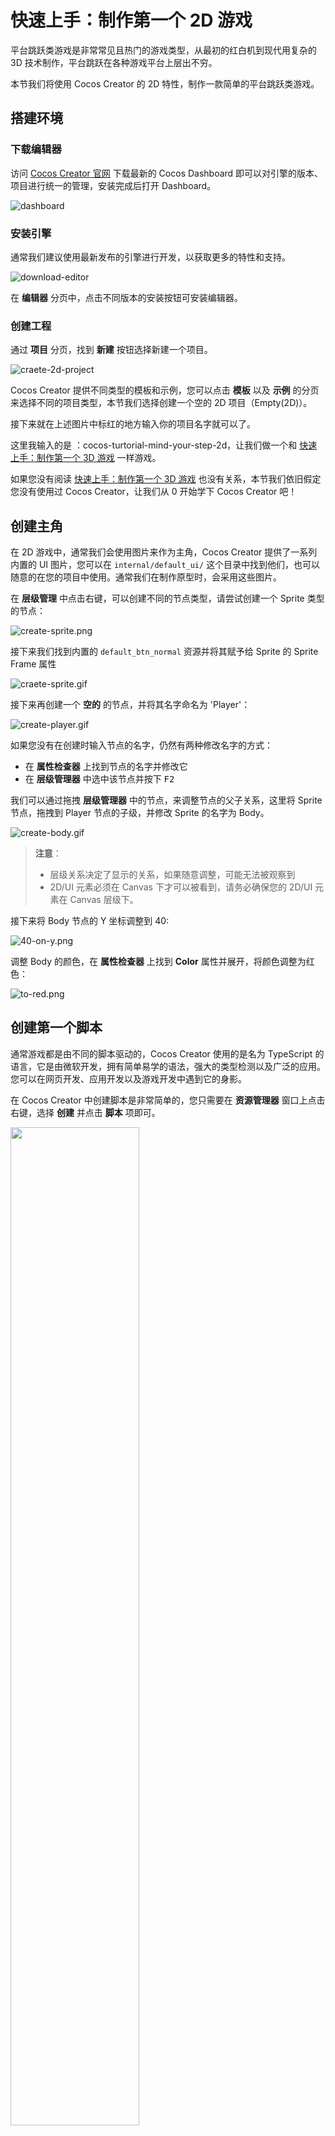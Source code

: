 # 快速上手：制作第一个 2D 游戏

平台跳跃类游戏是非常常见且热门的游戏类型，从最初的红白机到现代用复杂的 3D 技术制作，平台跳跃在各种游戏平台上层出不穷。

本节我们将使用 Cocos Creator 的 2D 特性，制作一款简单的平台跳跃类游戏。

## 搭建环境

### 下载编辑器

访问 [Cocos Creator 官网](https://www.cocos.com/creator-download) 下载最新的 Cocos Dashboard 即可以对引擎的版本、项目进行统一的管理，安装完成后打开 Dashboard。

![dashboard](images/projects.png)

### 安装引擎

通常我们建议使用最新发布的引擎进行开发，以获取更多的特性和支持。

![download-editor](images/download-editor.png)

在 **编辑器** 分页中，点击不同版本的安装按钮可安装编辑器。

### 创建工程

通过 **项目** 分页，找到 **新建** 按钮选择新建一个项目。

![craete-2d-project](images/create-2d-empty.png)

Cocos Creator 提供不同类型的模板和示例，您可以点击 **模板** 以及 **示例** 的分页来选择不同的项目类型，本节我们选择创建一个空的 2D 项目（Empty(2D)）。

接下来就在上述图片中标红的地方输入你的项目名字就可以了。

这里我输入的是 ：cocos-turtorial-mind-your-step-2d，让我们做一个和 [快速上手：制作第一个 3D 游戏](../first-game/index.md) 一样游戏。

如果您没有阅读 [快速上手：制作第一个 3D 游戏](../first-game-2d/index.md) 也没有关系，本节我们依旧假定您没有使用过 Cocos Creator，让我们从 0 开始学下 Cocos Creator 吧！

## 创建主角

在 2D 游戏中，通常我们会使用图片来作为主角，Cocos Creator 提供了一系列内置的 UI 图片，您可以在 `internal/default_ui/` 这个目录中找到他们，也可以随意的在您的项目中使用。通常我们在制作原型时，会采用这些图片。

在 **层级管理** 中点击右键，可以创建不同的节点类型，请尝试创建一个 Sprite 类型的节点：

![create-sprite.png](images/create-sprite.png)

接下来我们找到内置的 `default_btn_normal` 资源并将其赋予给 Sprite 的 Sprite Frame 属性

![craete-sprite.gif](images/create-sprite.gif)

接下来再创建一个 **空的** 的节点，并将其名字命名为 'Player'：

![create-player.gif](images/create-player.gif)

如果您没有在创建时输入节点的名字，仍然有两种修改名字的方式：

- 在 **属性检查器** 上找到节点的名字并修改它
- 在 **层级管理器**  中选中该节点并按下 <kbd>F2</kbd>

我们可以通过拖拽 **层级管理器** 中的节点，来调整节点的父子关系，这里将 Sprite 节点，拖拽到 Player 节点的子级，并修改 Sprite 的名字为 Body。

![create-body.gif](./images/create-body.gif)

> **注意**：
> - 层级关系决定了显示的关系，如果随意调整，可能无法被观察到
> - 2D/UI 元素必须在 Canvas 下才可以被看到，请务必确保您的 2D/UI 元素在 Canvas 层级下。

接下来将 Body 节点的 Y 坐标调整到 40:

![40-on-y.png](images/40-on-y.png)

调整 Body 的颜色，在 **属性检查器** 上找到 **Color** 属性并展开，将颜色调整为红色：

![to-red.png](images/to-red.png)

## 创建第一个脚本

通常游戏都是由不同的脚本驱动的，Cocos Creator 使用的是名为 TypeScript 的语言，它是由微软开发，拥有简单易学的语法，强大的类型检测以及广泛的应用。 您可以在网页开发、应用开发以及游戏开发中遇到它的身影。

在 Cocos Creator 中创建脚本是非常简单的，您只需要在 **资源管理器** 窗口上点击右键，选择 **创建** 并点击 **脚本** 项即可。

<img src='images/create-fist-script.png' width='64%' height='64%'></img>

通常我们会选择创建一个新的目录来存放这些脚本，接下来我们将创建一个名为 'Scripts' 的目录并新建一个名为 `PlayerController` 的脚本用于控制角色：

![create-scripts.gif](images/create-scripts.gif)

这样由引擎模板创建的脚本为组件，他的代码如下：

```ts
import { _decorator, Component, Node } from 'cc';
const { ccclass, property } = _decorator;

@ccclass('PlayerController')
export class PlayerController extends Component {
    start() {

    }

    update(deltaTime: number) {
        
    }
}
```

**组件** 必须要挂在在某个节点上才会生效，因此尝试将 PlayerController 脚本拖拽到 Player 节点的 **属性检查器上**：

![add-player-controller.gif](images/add-player-controller.gif)

> 您也可以点击 **Add Component** 按钮来添加不同的组件。
> 由于 `Node` 这个类名在 TypeScript 内置库内也有同名的类，因此需要注意在导入时需要确保导入的是 `cc` 命名空间下的 `Node`，代码示例如下：
> `import { _decorator, Component, Node } from 'cc'`

## 制作地图

在 2D 游戏里面，地图同样的也可以用图片来代替。实际上，在 2D 游戏里面绝大多数的可见物都可以用图像来描述。这也是 2D 游戏比 3D 游戏简单的地方，所以通常最开始学习时，我们可以考虑从 2D 部分开始。

我们根据上述创建角色 Body 的步骤创建一个地图块，并将其命名为 Box，并使其大小和角色一致。

- 在 **层级管理器** 里面点击右键创建一个新的精灵（Sprite）节点并选择将 **Sprite Frame** 属性配置为 default_btn_normal
- 修改其名字为 Box

    ![create-box.png](images/create-box.png)

### 预制体

预制体是引擎的一种特殊资源，他可以将节点作为一种资源持久化的保存在 **资源管理器** 里面，这样就可以复用到其他情景。

制作预制体的方法也比较简单，我们只需找到刚刚制作的 Box 节点，拖拽他到 **资源管理器** 里面。

场景内的 Box 节点，运行游戏之前可以将它删除。

![create-box-prefab.gif](images/create-box-prefab.gif)

> 一般来说，我们会用不同的目录来存放不同类型的资源，保持您的工程目录干净整洁是非常好的习惯！

### 保存场景

引擎必须要一个场景才可以正常运行，目前我们编辑的场景是未经保存的，在 **资源管理器** 里面创建一个名为 Scene 的目录用于保存场景：

![scene-dir.png](images/scene-dir.png)

按下 <kbd>Ctrl</kbd> + <kbd>S</kbd>，在首次保存场景时会弹出保存的界面，之后我们输入 game，并将其保存在 Scene 目录下：

![save-scene.png](images/save-scene.png)

此时场景就保存完毕，我们可以在 **资源管理器** 内看到场景资源，以后任何的修改都可以通过按下 <kbd>Ctrl</kbd> + <kbd>S</kbd> 来保存到 game 这个场景内。

![saved-scene.png](images/saved-scene.png)

此时就可以观察到整个场景的状态，红色用于代表玩家而白色代表地面的地块。

![scene.png](images/scene.png)

> 记得随时保存你的场景，以避免在断电或不可预知的情况下的内容丢失。

## 完善角色

虽然我们角色已经制作好了，但是他完全不能动起来，也没有任何代码可以驱动他。因此我们接下来将从这两个方
面努力去完善角色。

### 让角色动起来

对于角色，我们的策略是：

- 当前鼠标被按下时，角色开始跳跃
- 当角色跳跃一定的时间后，结束跳跃过程

因此我们可以在脚本中添加一些方法，用于完善角色的行为：

- 监听鼠标输入

    ```ts
    onMouseUp(event: EventMouse) {}
    ```

- 根据步数跳跃：

    ```ts
    jumpByStep(step: number) {}
    ```

- 根据每次的更新来计算角色最新的位置：

    ```ts
    update (deltaTime: number) {}
    ```

接下来我们来完善这些方法：

#### 监听输入

Cocos Creator 支持鼠标、键盘、触摸以及游戏手柄等硬件，并将其封装在了 `input` 这个类里面，我们可以通过如下的代码来监听输入：

```ts
start () {
    input.on(Input.EventType.MOUSE_UP, this.onMouseUp, this);
}
```

> `input` 和 `Input` 是实例和类型的区别。

上述代码将监听鼠标弹起的事件并调用 `onMouseUp` 这个方法。

在 `onMouseUp` 这个方法内，我们通过判断鼠标是左键还是右键被按下，来确定要跳几步：

```ts
onMouseUp(event: EventMouse) {
    if (event.getButton() === 0) {
        this.jumpByStep(1);
    } else if (event.getButton() === 2) {
        this.jumpByStep(2);
    }
}
```

`getButton` 方法会在鼠标左键被按下时返回 0，而右键则是 2。

#### 移动角色

对于大多与游戏角色来说，动起来的概念就是将其位置发生变化，对于匀速移动的物体，他移动后的位置应该是如下描述的：

```math
P_1 = P_0 + v*t
```

> 也就是 最终位置 = 当前位置 + 平均速度 * 时间间隔

因此我们可以通过计算上一次物体的位置，在加上速度和时间的乘积即可。而时间间隔我们采用 `update` 方法里面的 `deltaTime` 参数。

```ts
update (deltaTime: number) {}
```

> `update` 方法会被引擎以一定的时间间隔调用，比如帧率为 30 每秒时，则每秒会调用 `update` 30 次，这个方法的作用是为了能够通过特定的时间间隔来尽量模拟现实中时间连续的现象。

这里我们整理下角色移动所需要的一些信息：

- 是否开始跳跃： `_startJump`，用于判断角色是否在跳跃状态
- 跳跃步数：一步或者两步 `_jumpStep`，用于记录鼠标的输入，并将其转化为数值。因为我们规定角色最多只能跳两步，那么他可能是 1 或者 2。
- 跳跃时间：`_jumpTime`，这个数值类型的变量用于记录整个跳跃的时长
- 当前的跳跃时间：`_curJumpTime`，每次跳跃前，将这个值置为 0，在更新时进行累计并和 `_jumpTime` 进行对比，如果超过了 `_jumpTime`，那么我们认为角色完成了一次完整的跳跃
- 移动速度：`_curJumpSpeed`，用于记录跳跃时的移动速度
- 当前的位置：`_curPos`，记录和计算角色的当前位置
- 位移： `_deltaPos`，每一帧我们都需要记录下位置和时间间隔的乘积，我们将用他来存储计算结果
- 目标位置：`_targetPos`，最终的落点，我们将在跳跃结束时将角色移动这个位置以确保最终的位置正确，这样可以处理掉某些误差的情况

在 PlayerController 中添加上述的属性：

```ts
private _startJump: boolean = false;
private _jumpStep: number = 0;
private _curJumpTime: number = 0;
private _jumpTime: number = 0.1;
private _curJumpSpeed: number = 0;
private _curPos: Vec3 = new Vec3();
private _deltaPos: Vec3 = new Vec3(0, 0, 0);
private _targetPos: Vec3 = new Vec3();   
```

那么我们要做的事情很容易这么做：

- 在 `jumpByStep` 里面计算出角色要移动所必须的信息
- 在 `update` 里面执行角色运动的行为

那么代码就可以填充为：

```ts
jumpByStep(step: number) {
    if (this._startJump) {
        return;
    }
    this._startJump = true;  // 标记开始跳跃
    this._jumpStep = step; // 跳跃的步数 1 或者 2
    this._curJumpTime = 0; // 重置开始跳跃的时间
    this._curJumpSpeed = this._jumpStep / this._jumpTime; // 根据时间计算出速度
    this.node.getPosition(this._curPos); // 获取角色当前的位置
    Vec3.add(this._targetPos, this._curPos, new Vec3(this._jumpStep, 0, 0));    // 计算出目标位置
}
```

Vec3 是 三维矢量 Vector3 的缩写，这个类会提供三维矢量的存储和一些计算的方法。其中 `Vec3.add` 是他提供的静态方法，用于计算两个向量相加，并将结果存储在第一个参数 `_targetPos` 里面。

不是 2D 游戏吗？为什么要操作 Vector3。虽然我们在编辑器看到的位置信息都是 2D 的但是在引擎中的计算都是实际上以 3D 为基础的，因此在计算是都会采用三维矢量作为运算位置的基础。

接下来将计算在跳跃状态下，角色的移动，非跳跃状态我们什么都不做保持静止就可以：

```ts
update (deltaTime: number) {
    if (this._startJump) {
        this._curJumpTime += deltaTime; // 累计总的跳跃时间
        if (this._curJumpTime > this._jumpTime) { // 当跳跃时间是否结束
            // end 
            this.node.setPosition(this._targetPos); // 强制位置到终点
            this._startJump = false;               // 清理跳跃标记
        } else {
            // tween
            this.node.getPosition(this._curPos); 
            this._deltaPos.x = this._curJumpSpeed * deltaTime; //每一帧根据速度和时间计算位移
            Vec3.add(this._curPos, this._curPos, this._deltaPos); // 应用这个位移
            this.node.setPosition(this._curPos); // 将位移设置给角色
        }
    }
}
```

此时如果点击 ![preview-menu.png](images/preview-menu.png) 已经可以看到角色的运动了。

![without-scale.gif](images/without-scale.gif)

需要注意一点，在 2D 世界里面，如果位移一个单位，那么这个位置不会很明显，这是因为我们的 Cavans 设定为  960 x 640, 因此横向移动 1 个单位，他相当于移动 Canvas 的 1/960。

因此我们要对移动的单位进行放大，这里可以在 PlayerController 上面添加一个用于记录放大比的常量：

```ts

export const BLOCK_SIZE = 40; // 添加一个放大比

@ccclass("PlayerController")
// 其他代码略
```

注意这里我们添加了一个常量 `BLOCK_SIZE` 并使其等于 40 和角色以及方块的大小一致。

将 `jumpByStep` 修改为：

```ts
jumpByStep(step: number) {
    if (this._startJump) {
        return;
    }
    this._startJump = true;
    this._jumpStep = step;
    this._curJumpTime = 0;
    this._curJumpSpeed = this._jumpStep * BLOCK_SIZE/ this._jumpTime;
    this.node.getPosition(this._curPos);
    Vec3.add(this._targetPos, this._curPos, new Vec3(this._jumpStep* BLOCK_SIZE, 0, 0));    
}
```

再次启动游戏可以看到正常的移动速度了：

![with-scale.gif](images/with-scale.gif)

此时 `PlayerController` 代码如下：

```ts
import { _decorator, Component, Vec3, EventMouse, input, Input } from "cc";
const { ccclass, property } = _decorator;

export const BLOCK_SIZE = 40;

@ccclass("PlayerController")
export class PlayerController extends Component {

    private _startJump: boolean = false;
    private _jumpStep: number = 0;
    private _curJumpTime: number = 0;
    private _jumpTime: number = 0.1;
    private _curJumpSpeed: number = 0;
    private _curPos: Vec3 = new Vec3();
    private _deltaPos: Vec3 = new Vec3(0, 0, 0);
    private _targetPos: Vec3 = new Vec3();

    start () {
        input.on(Input.EventType.MOUSE_UP, this.onMouseUp, this);
    }

    reset() {
    }   

    onMouseUp(event: EventMouse) {
        if (event.getButton() === 0) {
            this.jumpByStep(1);
        } else if (event.getButton() === 2) {
            this.jumpByStep(2);
        }

    }

    jumpByStep(step: number) {
        if (this._startJump) {
            return;
        }
        this._startJump = true;
        this._jumpStep = step;
        this._curJumpTime = 0;
        this._curJumpSpeed = this._jumpStep * BLOCK_SIZE/ this._jumpTime;
        this.node.getPosition(this._curPos);
        Vec3.add(this._targetPos, this._curPos, new Vec3(this._jumpStep* BLOCK_SIZE, 0, 0));    
    }
   
    update (deltaTime: number) {
        if (this._startJump) {
            this._curJumpTime += deltaTime;
            if (this._curJumpTime > this._jumpTime) {
                // end
                this.node.setPosition(this._targetPos);
                this._startJump = false;              
            } else {
                // tween
                this.node.getPosition(this._curPos);
                this._deltaPos.x = this._curJumpSpeed * deltaTime;
                Vec3.add(this._curPos, this._curPos, this._deltaPos);
                this.node.setPosition(this._curPos);
            }
        }
    }
}
```

### 制作动画

Cocos Creator 支持多种动画效果，比如常见的关键帧动画、Spine 以及龙骨等动画格式。

通常我们在制作 2D 动画时，有几种办法：

- 关键帧动画：通过引擎制作，常用于如 UI 动画、序列帧动画等
- 骨骼动画：通过第三方 2D 动作制作工具导出并使用

本教程中我们会使用关键帧动画来制作角色的跳跃效果。

首先在角色的 Body 节点上，增加一个 Animation 的组件：

![add-animation.png](images/add-animation.png)

在 **资源管理器** 内新建 Animation 的目录，并创建一个名为 oneStep 的动画剪辑。

![create-clip-onestep.gif](images/create-clip-onestep.gif)

在 **层级管理器** 里面选中 Body 节点，并将 oneStep 拖拽到 **Clips** 属性上：

![assign-clip.gif](images/assign-clip.gif)

在编辑器下方控制台处切换到 **动画** 分页并点击下方的 **进入编辑模式** 按钮：

![enter-anim-editing-mode.png](images/enter-anim-editing-mode.png)

在动画编辑器里面，可以添加不同的动画轨道。

![add-position-track.png](images/add-position-track.png)

添加完成 postion 这个轨道以后，就可以添加不同的关键帧，添加方式也比较简单，我们可以在编辑模式下，只要在场景中或者属性检查器内修改物体的位置，此时如果动画轨道上没有关键帧，则会在轨道上添加一个新的关键帧。

这里我们将指向当前帧的指针拖拽到不同位置，并改变物体的位置，此时就会创建新的关键帧。

![add-keyframes.gif](images/add-keyframes.gif)

布局下列的关键帧：

- 0 帧：位置信息为：[0,40]
- 10 帧: 位置信息为：[0,120]
- 20 帧: 位置信息为：[0,40]

> 记得点击 **保存** 按钮对动画剪辑进行保存。

可以通过点击 **播放** 按钮在场景中预览动画。

![preview-oneStep.gif](images/preview-oneStep.gif)

参考 oneStep 动画的制作过程，制作 twoStep 动画。

![create-twostep.gif](images/create-twostep.gif)

### 播放动画

在制作好动画之后，我们可以驱动 PlayerController 来播放动画，播放动画的代码很简单：

```ts
animation.play('oneStep');
```

- animation 是 Body 动画的动画组件的 ‘引用’。
- play 指的是播放动画的方法，他的参数是我们之前创建好的 oneStep 这个动画剪辑，在 Cocos Creator 中，如果要播放对应的动画，必须将该动画配置在 Animation 组件的 Clips 属性内

在 PlayerController 中将如下的代码：

```ts
@property(Animation)
BodyAnim:Animation = null;
```

添加的位置如下：

```ts
@ccclass("PlayerController")
export class PlayerController extends Component {

    @property(Animation)
    BodyAnim:Animation = null;
    ...
}
```

这里我们给 BodyAnim 添加了一个名为 `@property` 的属性，这样的语法被称为 [装饰器](../../scripting/decorator.md)，这里的 `@property` 可以帮助编辑器，使其将 BodyAnim 在编辑器内视为 Animation 类型。

如果这里代码没有编译通过，请查看是否有 `const { ccclass, property } = _decorator;` 代码，这里的语句将会正确的将 `property` 方法导出，完整的导出如下：

```ts
import { _decorator, Component, Vec3, EventMouse, input, Input, Animation } from "cc";
const { ccclass, property } = _decorator;

```

> **注意**：TypeScript 的内置库和 Cocos Creator 都有名为 Animation 的类，请确保上述代码中 `import { ... } from "cc"` 包含 Animation。

在 `jumpByStep` 方法内，添加如下的代码：

```ts
if (this.BodyAnim) {
    if (step === 1) {
        this.BodyAnim.play('oneStep');
    } else if (step === 2) {
        this.BodyAnim.play('twoStep');
    }
}
```

此时的 `jumpByStep` 看起来是这样的：

```ts
jumpByStep(step: number) {
    if (this._startJump) {
        return;
    }
    this._startJump = true;
    this._jumpStep = step;
    this._curJumpTime = 0;
    this._curJumpSpeed = this._jumpStep * BLOCK_SIZE/ this._jumpTime;
    this.node.getPosition(this._curPos);
    Vec3.add(this._targetPos, this._curPos, new Vec3(this._jumpStep* BLOCK_SIZE, 0, 0));  
    
    if (this.BodyAnim) {
        if (step === 1) {
            this.BodyAnim.play('oneStep');
        } else if (step === 2) {
            this.BodyAnim.play('twoStep');
        }
    }
}
```

回到编辑器，此时可以通过拖拽的方式添加 BodyAnim 到 PlayerController 上：

![assign-body-anim.gif](images/assign-body-anim.gif)

点击运行游戏，点击鼠标都可以看到角色正常的跳起来：

![preview-anim.gif](images/preview-anim.gif)

如果仔细观察的话，现在我们使用的是统一的 `_jumpTime = 0.1`，实际上两个动画的时长并不一致，因此可以看到如上图奇怪的动画效果，可以通过获取动画剪辑的时长来动态调整 `_jumpTime`。
这里举个例子：

```ts
const oneStep = 'oneStep';
const state = this.BodyAnim.getState(oneStep);        
this._jumpTime = state.duration;
```

twoStep 动画和上文代码类似，最终的 `jumpByStep` 方法如下所示：

```ts
jumpByStep(step: number) {
    if (this._startJump) {
        return;
    }
    this._startJump = true;
    this._jumpStep = step;
    this._curJumpTime = 0;

    const clipName = step == 1 ? 'oneStep' : 'twoStep';
    const state = this.BodyAnim.getState(clipName);
    this._jumpTime = state.duration;

    this._curJumpSpeed = this._jumpStep * BLOCK_SIZE/ this._jumpTime;
    this.node.getPosition(this._curPos);
    Vec3.add(this._targetPos, this._curPos, new Vec3(this._jumpStep* BLOCK_SIZE, 0, 0));  
    
    if (this.BodyAnim) {
        if (step === 1) {
            this.BodyAnim.play('oneStep');
        } else if (step === 2) {
            this.BodyAnim.play('twoStep');
        }
    }
}
```

> 这里使用到了三元表达式 `condition ? A:B` 相当于条件满足时调用 A 反之调用 B

![jumptime-with-duration.gif](images/jumptime-with-duration.gif)

## 游戏管理器（GameManager）

在游戏中，我们可以通过手动布置 Box 节点来生成地图，但是这样的话地图就是固定了，为了让每次开始游戏的地图有变化并为玩家提供一些惊喜，可以选择通过动态生成方块的方式来创建地图。

这样我们就需要将生成的过程和结果保存起来，一般情况为了保存游戏的数据，我们需要创建一些类来辅助这类工作。这样的类我们称之为 **Manager** 管理器。

在 **资源管理器** 的 **Scripts** 目录内，点击右键创建新的 TypeScript 组件并将其命名为： **GameManager**。

> 在 Cocos Creator 内创建组件时会同时确定组件内根据模板生成的内容。
> 如果您在不熟悉的情况下输入了错误的名字，可以选择删除再重新创建一个新的文件。
> 如果只是修改文件名，不修改里面的内容，会导致类名与文件名不一致，而无法在 **属性检查器** 内找到对应的类。

创建好 GameManager 之后，我们可以将其挂在在场景内任何一个节点上，但出于清晰的考虑我们一般会选择创建一个同名的节点，并将 GameManager 挂在在他上面：

![create-game-manager.png](images/create-game-manager.png)

首先我们需要让 GameManager 知道他应该用那个资源作为地图块来创建，因此我们可以在代码中添加 `boxPrefab` 来指向我们之前已经创建好的 Box 预制体。

```ts
@property({type: Prefab})
public boxPrefab: Prefab|null = null;
```

> @property 依旧是装饰器的用法，如果你不记得了，可以回到之前角色 **播放动画** 部分。

将上述的代码添加下如下位置：

```ts
import { _decorator, Component, Prefab } from 'cc';
const { ccclass, property } = _decorator;

@ccclass('GameManager')
export class GameManager extends Component {

    @property({type: Prefab})
    public boxPrefab: Prefab|null = null;

    start(){}

    update(dt: number): void {
        
    }
}
```

之后回到编辑器并将 Box 预制体拖拽到 GameManager 上：

![assign-box-prefab.gif](images/assign-box-prefab.gif)

我们可以用一个数值类型的数组来存储当前的位置到底是方块还是坑，但实际上有更好的办法，我们声明如下的枚举，用 `BT_NONE` 来表示坑，而 `BT_STONE` 来表示方块，这样的表示会让我们的代码更加的易读。

```ts
enum BlockType{
    BT_NONE,
    BT_STONE,
};
```

在 TypeScript 里面您可以将这个枚举放在类的上面，这样可以确保 GameManager 可以访问他，同时由于没有添加 export 关键字，这意味着这个枚举只有在 GameManager.ts 这个模块内才可以访问。

接下来我们需要生成并记录下地图的生成情况，可以声明如下的成员变量来存储它们，同时如果想要在编辑器里面配置初始化时道路的长度，可以声明一个变量 `roadLength` 来记录：

```ts
import { _decorator, CCInteger, Component, Prefab } from 'cc';
const { ccclass, property } = _decorator;

enum BlockType{
    BT_NONE,
    BT_STONE,
};

@ccclass('GameManager')
export class GameManager extends Component {

    @property({type: Prefab})
    public boxPrefab: Prefab|null = null;
    @property({type: CCInteger})
    public roadLength: number = 50;
    private _road: BlockType[] = [];

    start() {
       
    }  
}
```

> 用数组来存储这些地图数据是很好的主意，因为数组可以进行快速的访问，我们可以通过索引很快查询到某个位置是方块还是坑。

填充地图的流程是这样的：

- 每次生成时，需要将上次的结果清除
- 第一个地块永远是方块，保证角色不会掉下去
- 由于我们的角色可以选择跳 1 个方块或者 2 个方块，和某个戴红帽子穿背带裤家伙比起来太弱鸡了，因此坑最多不应该连续超过 2 个，也就意味着如果前面 1 个地块是坑，那么接下来的地块必须是方块

接下来为 `GameManager` 添加几个方法：

- 生成地图的方法：

    ```ts
    generateRoad() {

        this.node.removeAllChildren();

        this._road = [];
        // startPos
        this._road.push(BlockType.BT_STONE);

        for (let i = 1; i < this.roadLength; i++) {
            if (this._road[i - 1] === BlockType.BT_NONE) {
                this._road.push(BlockType.BT_STONE);
            } else {
                this._road.push(Math.floor(Math.random() * 2));
            }
        }
        
        for (let j = 0; j < this._road.length; j++) {
            let block: Node | null = this.spawnBlockByType(this._road[j]);
            if (block) {
                this.node.addChild(block);
                block.setPosition(j * BLOCK_SIZE, 0, 0);
            }
        }
    }
    ```

    > `Math.floor`： 这个方法是 TypeScript 数学库的方法之一：我们知道 floor 是地板的意思，这表示取这个方法参数的 "地板"，也就是向下取整。
    > `Math.random`：同样 random 也是标准数学库的方法之一，用于随机一个 0 到 1 之间的小数，注意取值范围是 [0, 1)。
    > 所以 `Math.floor(Math.random() * 2)` 这段代码的意思很简单，就是从 [0, 2) 中随机取 1个数并向下取整，得到的结果是 0 或者 1，恰好和 枚举 `BlockType` 中声明的 `BT_NONE` 和 `BT_STONE` 对应。
    > 顺便说一句，在 TypeScript 的枚举中，如果你没有给枚举赋值，那么枚举的值会顺序的从 0 开始分配。

    通过 `spawnBlockByType` 来生成新的方块并将他通过 `setPosition` 方法放置到合适的位置。

    > 在 Cocos Creator 中，设置节点的位置需要使用 `setPosition` 方法或者 `set position` 这样的读取器。

- 根据 `BlockType` 生成方块：

    ```ts
    spawnBlockByType(type: BlockType) {
        if (!this.boxPrefab) {
            return null;
        }

        let block: Node|null = null;
        switch(type) {
            case BlockType.BT_STONE:
                block = instantiate(this.boxPrefab);
                break;
        }

        return block;
    }
    ```

    通过 `BlockType` 来确定是否要真的创建这个方块，当然只在 `type` 为 `BT_STONE` 的时候我们通过 `instantiate` 方法来创建方块，其他情况下，返回一个空值。

    > `instantiate`: 是 Cocos Creator 提供的克隆预制体的方法。当然它不仅能克隆预制体，你甚至可以用它克隆别的类型比如某个对象！

此时如果我们在 `GameManager` 的 `start` 内调用 `generateRoad` 来创建地图：

```ts
start() {
    this.generateRoad()
}  
```

运行游戏后可以观察到地图的生成的情况：

![gen-road.png](images/gen-road.png)

## 相机和卷轴

2D 横版游戏中必须要处理卷轴问题，所谓的卷轴就是相机随着角色的运动而运动，导致看到的场景不太一样的情况。

为了实现卷轴，我们需要允许 Camera 可以移动并不在强制和 Canvas 对齐，取消 Canvas 节点上 `cc.Canvas` 组件的 **Align Canvas With Screen** 属性：

![setup-scroll.gif](./images/setup-scroll.gif)

此时运行游戏就可以观察到相机的跟随情况：

![scroll.gif](images/scroll.gif)

## 菜单制作

对于大多数游戏来说，UI 都是比较重要的部分，通过 UI 的提示，可以让玩家知道某些游戏内的信息，让玩家选择不同的游戏策略。

2D 游戏类型下，我们本身有一个名为 Canvas 的节点的，但是这个节点我们将只会拿它来作为角色、地图和游戏逻辑的父节点。因为 Cavans 的相机会移动，如果依然使用 Canvas 的相机，会导致 UI 无法渲染，所以我们必须创建一个新的 Canvas 来作为 UI 的容器。

在 **层级管理器** 中点击右键选择创建一个新的 Canvas 并将其命名为 UICanvas：

![create-ui-canvas.png](images/create-ui-canvas.png)

![ui-canvas.png](images/ui-canvas.png)

在 UICanvas 上点击右键并创建一个空的节点命名为 'StartMenu'，并在 StartMenu 节点下创建一个按钮将其子节点 Label 的 **String** 属性修改为 Play。

![create-start-menu.png](images/create-start-menu.png)

之后可以添加一个背景框和一些文本提示用于提示用户游戏的操作是怎么样的：

选中 StartMenu 点击右键创建一个 Sprite，将其名字修改为 Bg，从 **资源管理器** 的 internal 目录内，找到 default_panel 资源并赋予给 Bg 的 **Sprite Frame** 属性，调整 **Type** 为 **SLICED**，并调整好 Bg 的 UITransform 内的 Content Size 属性：

![create-bg.gif](images/create-bg.gif)

在 StartMenu 下方创建一个名为 Title 的 Label，并修改其属性如下所示：

![create-title.png](images/create-title.png)

继续创建一些 Label 用于描述游戏的玩法：

![create-tip.png](images/create-tip.png)

同理添加一个 Label 用于代表角色走了几步，注意 Step 这个 Label 不要作为 StartMenu 的子节点：

![step.png](images/step.png)

接下来我们就可以完善整个游戏逻辑。

## 游戏状态

我们游戏有三种状态，初始化、游戏中、游戏重置或者结算，和下棋类似，大部分游戏都可以粗略分解为这样的三个状态。

因此我们也可以定义这样的枚举来描述游戏状态。

```ts
enum GameState{
    GS_INIT,
    GS_PLAYING,
    GS_END,
};
```

将上述的代码放在枚举 `BlockType` 附近。

这里我们为 GameManager 添加一个 `setCurState` 的方法提供给外界，使其可以用于控制游戏的状态：

```ts
setCurState (value: GameState) {
    switch(value) {
        case GameState.GS_INIT:            
            break;
        case GameState.GS_PLAYING:           
            break;
        case GameState.GS_END:
            break;
    }
}
```

添加一个 `init` 方法用于表示进入到 GS_INIT 时游戏的处理：

```ts
init() {}
```

同时在 `setCurState` 的时候调用它：

```ts
setCurState (value: GameState) {
    switch(value) {
        case GameState.GS_INIT:            
            this.init();
            break;
        case GameState.GS_PLAYING:           
            break;
        case GameState.GS_END:
            break;
    }
}
```

为了在游戏开始时不让用户操作角色，而在游戏进行时让用户操作角色，我们需要动态地开启和关闭角色对鼠标消息的监听。在 `PlayerController` 脚本中做如下修改：

```ts
start () {
    //input.on(Input.EventType.MOUSE_UP, this.onMouseUp, this);
}

setInputActive(active: boolean) {
    if (active) {
        input.on(Input.EventType.MOUSE_UP, this.onMouseUp, this);
    } else {
        input.off(Input.EventType.MOUSE_UP, this.onMouseUp, this);
    }
}
```

此时的 GameManager 看起来是这样的：

```ts
import { _decorator, CCInteger, Component, instantiate, Node, Prefab } from 'cc';
import { BLOCK_SIZE, PlayerController } from './PlayerController';
const { ccclass, property } = _decorator;

enum BlockType{
    BT_NONE,
    BT_STONE,
};

enum GameState{
    GS_INIT,
    GS_PLAYING,
    GS_END,
};

@ccclass('GameManager')
export class GameManager extends Component {

    @property({type: Prefab})
    public boxPrefab: Prefab|null = null;
    @property({type: CCInteger})
    public roadLength: number = 50;
    private _road: BlockType[] = [];

    start() {
        this.setCurState(GameState.GS_INIT); // 第一初始化要在 start 里面调用
    }    

    init() {       
        this.generateRoad();        
    }

    setCurState (value: GameState) {
        switch(value) {
            case GameState.GS_INIT:
                this.init();
                break;
            case GameState.GS_PLAYING:                
                
                break;
            case GameState.GS_END:
                break;
        }
    }

    generateRoad() {

        this.node.removeAllChildren();

        this._road = [];
        // startPos
        this._road.push(BlockType.BT_STONE);

        for (let i = 1; i < this.roadLength; i++) {
            if (this._road[i - 1] === BlockType.BT_NONE) {
                this._road.push(BlockType.BT_STONE);
            } else {
                this._road.push(Math.floor(Math.random() * 2));
            }
        }
        
        for (let j = 0; j < this._road.length; j++) {
            let block: Node | null = this.spawnBlockByType(this._road[j]);
            if (block) {
                this.node.addChild(block);
                block.setPosition(j * BLOCK_SIZE, 0, 0);
            }
        }
    }

    spawnBlockByType(type: BlockType) {
        if (!this.boxPrefab) {
            return null;
        }

        let block: Node | null = null;
        switch (type) {
            case BlockType.BT_STONE:
                block = instantiate(this.boxPrefab);
                break;
        }

        return block;
    }
}
```

接下来我们分析下在每个状态下所需要处理的事情：

- GS_INIT：状态下需要初始化地图、将角色放回到初始点、显示游戏的UI，因此在属性中下列属性：

    ```ts
    @property({ type: Node })
    public startMenu: Node | null = null; // 开始的 UI
    @property({ type: PlayerController }) 
    public playerCtrl: PlayerController | null = null; // 角色控制器
    @property({type: Label}) 
    public stepsLabel: Label|null = null; // 计步器
    ```

    在 `init` 方法中需要做如下的处理：

    ```ts
    init() {       
        if (this.startMenu) {
            this.startMenu.active = true;
        }

        this.generateRoad();

        if (this.playerCtrl) {
            this.playerCtrl.setInputActive(false);
            this.playerCtrl.node.setPosition(Vec3.ZERO);
            this.playerCtrl.reset();
        }
    }
    ```

    init 时我们先显示 StartMenu、创建地图以及重设角色的为和状态并禁用角色输入。

- GS_PLAYING：在状态下隐藏 StartMenu、重设计步器的数值以及启用用户输入：

    ```ts
    if (this.startMenu) {
        this.startMenu.active = false;
    }

    if (this.stepsLabel) {
        this.stepsLabel.string = '0';   // 将步数重置为0
    }

    setTimeout(() => {      //直接设置active会直接开始监听鼠标事件，做了一下延迟处理
        if (this.playerCtrl) {
            this.playerCtrl.setInputActive(true);
        }
    }, 0.1);
    ```

- GS_END：暂时没有什么好添加的，当然您可以根据喜好添加一些结算用的逻辑让游戏看起来更完善

回到编辑器，绑定好 GameManager 需要的属性：

![bind-manager.png](images/bind-manager.png)

### 绑定按钮事件

在 GameManager 内添加如下的方法，用于响应 Play 按钮按下的事件：

```ts
onStartButtonClicked() {    
    this.setCurState(GameState.GS_PLAYING);
}
```

回到编辑器，找到开始按钮，并在 **Click Events** 属性后的输入框内输入 1，然后找到 GameManager 节点并拖拽到下方的 cc.Node 属性内，之后从第二栏的下拉中找到 GameManager 脚本，再从第三栏中选择 `onStartButtonClicked` 事件。

![click-event.gif](images/click-event.gif)

此时已可以正常的开始玩游戏：

![start-game-without-result.gif](./images/start-game-without-result.gif)

接下来就来处理掉到坑里后游戏失败的情况。

### 监听跳跃结束

在 PlayerController 里面添加一个属性用于记录角色当前为多少步：

```ts
private _curMoveIndex: number = 0;
```

在 `reset` 方法中重置这个属性：

```ts
reset() {
    this._curMoveIndex = 0;
}   
```

在 `jumpByStep` 中将这个步数增加，每次的增量是输入的步数：

```ts
jumpByStep(step: number) {
    if (this._startJump) {
        return;
    }
    this._startJump = true;
    this._jumpStep = step;
    this._curJumpTime = 0;
    this._curJumpSpeed = this._jumpStep * BLOCK_SIZE/ this._jumpTime;
    this.getPosition(this._curPos);
    Vec3.add(this._targetPos, this._curPos, new Vec3(this._jumpStep* BLOCK_SIZE, 0, 0));  
    
    if (this.BodyAnim) {
        if (step === 1) {
            this.BodyAnim.play('oneStep');
        } else if (step === 2) {
            this.BodyAnim.play('twoStep');
        }
    }

    this._curMoveIndex += step;
}
```

在 PlayerController 中添加一个监听跳跃结束的方法：

```ts
onOnceJumpEnd() {
    this.node.emit('JumpEnd', this._curMoveIndex);
}
```

该方法派发了一个名为 `JumpEnd` 的事件，并将 `_curMoveIndex` 作为参数传递出去。

并在 PlayerController 的 `update` 方法中调用：

```ts
update (deltaTime: number) {
    if (this._startJump) {
        this._curJumpTime += deltaTime;
        if (this._curJumpTime > this._jumpTime) {
            // end
            this.node.setPosition(this._targetPos);
            this._startJump = false;      
            this.onOnceJumpEnd();        
        } else {
            // tween
            this.node.getPosition(this._curPos);
            this._deltaPos.x = this._curJumpSpeed * deltaTime;
            Vec3.add(this._curPos, this._curPos, this._deltaPos);
            this.node.setPosition(this._curPos);
        }
    }
}
```

回到 GameManager 并增加以下的处理：

- 增加一个 `onPlayerJumpEnd` 的方法

    ```ts
    onPlayerJumpEnd(moveIndex: number) {
     
    }
    ```

- 在 `start` 中监听 `` 的事件：

    ```ts
    start() {        
        this.setCurState(GameState.GS_INIT);
        this.playerCtrl?.node.on('JumpEnd', this.onPlayerJumpEnd, this);
    }
    ```

    可以看到这里我们使用的 `this.playerCtrl?.node` 也就是 PlayerController 的节点来接收事件，在 Cocos Creator 中，某个节点派发的事件，只能用这个节点的引用去监听。

- 增加一个用于判定角色是否跳跃到坑或者跳完所有地块的方法：

    ```ts
    checkResult(moveIndex: number) {
        if (moveIndex < this.roadLength) {
            if (this._road[moveIndex] == BlockType.BT_NONE) {   //跳到了空方块上
                
                this.setCurState(GameState.GS_INIT)
            }
        } else {    // 跳过了最大长度            
            this.setCurState(GameState.GS_INIT);
        }
    }
    ```

- 填充 `onPlayerJumpEnd` 如下：

    ```ts
    onPlayerJumpEnd(moveIndex: number) {
        if (this.stepsLabel) {
            this.stepsLabel.string = '' + (moveIndex >= this.roadLength ? this.roadLength : moveIndex);
        }
        this.checkResult(moveIndex);
    }
    ```

    上述的方法更新的计步器并检查角色是调到坑里面还是跳所有的方块，如果满足这两个条件，则重置整个游戏逻辑。

## 层级

在 2D 中我们需要小心的规划物体的层级以确保显示正确的内容。

此时如果我们启动游戏，则可以看到重叠的现象，这是因为 UICanvas 下的相机也绘制了 Canvas 下的内容：

![layer-error.png](images/layer-error.png)

为了解决这个问题我们可以做如下的处理：

- 将 Canvas 下相关的节点层级修改为 DEFAULT：

    ![layer-default.png](images/layer-default.png)

- 将 Box 这个资源的层级修改为 DEFAULT：

    ![box-layer.png](images/box-layer.png)

    双击该预制体就可以进入到预制体编辑器界面，修改后记得点击场景视图内的 **保存** 按钮保存预制体的变更。

    ![save-prefab.png](images/save-prefab.png)

- 修改 Canvas/Player 下的 Camera 的 **Visibility** 属性如下：

    ![cavans-camera.png](images/cavans-camera.png)

- 修改 UICavans 下的 Camera 如下：

    ![images/uicanvas-camera.png](images/uicanvas-camera.png)

再次启动游戏则显示正常：

![after-layer-setting.gif](images/after-layer-setting.gif)

## 更多功能

接下来您可以处理更多的游戏功能，比如将主角替换为序列关键帧或者通过龙骨/Spine 制作的动画，亦或者增加一些玩法和特效等等。

## 总结

至此，我们的游戏核心逻辑就全部完成了，最后我们稍微梳理下一些需要注意的地方：

- 2D / UI 节点必须放在 Canvas 下面才会显示（实际上是 RenderRoot2D，因为 Canvas 继承自 RenderRoot2D）
- 小心规划物体的层级，需要调整相机的 **Visiblity** 属性来让不同的 Canvas 分开渲染

到此为止，如果您还觉得有困难的话，或有任何意见和建议，欢迎您在 [论坛](https://forum.cocos.org/) 或 [GIT](https://github.com/cocos/cocos-docs) 联系我们。

如果您想让您的项目在移动端设备上运行，我们也准备了 [监听触摸事件](touch.md) 可以用于监听触摸事件。

## 完整代码

PlayerController：

```ts
import { _decorator, Component, Vec3, EventMouse, input, Input, Animation } from "cc";
const { ccclass, property } = _decorator;

export const BLOCK_SIZE = 40;

@ccclass("PlayerController")
export class PlayerController extends Component {

    @property(Animation)
    BodyAnim:Animation = null;

    private _startJump: boolean = false;
    private _jumpStep: number = 0;
    private _curJumpTime: number = 0;
    private _jumpTime: number = 0.1;
    private _curJumpSpeed: number = 0;
    private _curPos: Vec3 = new Vec3();
    private _deltaPos: Vec3 = new Vec3(0, 0, 0);
    private _targetPos: Vec3 = new Vec3();   
    private _curMoveIndex: number = 0;
    start () {
        //input.on(Input.EventType.MOUSE_UP, this.onMouseUp, this);
    }

    setInputActive(active: boolean) {
        if (active) {
            input.on(Input.EventType.MOUSE_UP, this.onMouseUp, this);
        } else {
            input.off(Input.EventType.MOUSE_UP, this.onMouseUp, this);
        }
    }

    reset() {
        this._curMoveIndex = 0;
    }   

    onMouseUp(event: EventMouse) {
        if (event.getButton() === 0) {
            this.jumpByStep(1);
        } else if (event.getButton() === 2) {
            this.jumpByStep(2);
        }

    }

    jumpByStep(step: number) {
        if (this._startJump) {
            return;
        }
        this._startJump = true;
        this._jumpStep = step;
        this._curJumpTime = 0;

        const clipName = step == 1 ? 'oneStep' : 'twoStep';
        const state = this.BodyAnim.getState(clipName);
        this._jumpTime = state.duration;

        this._curJumpSpeed = this._jumpStep * BLOCK_SIZE/ this._jumpTime;
        this.node.getPosition(this._curPos);
        Vec3.add(this._targetPos, this._curPos, new Vec3(this._jumpStep* BLOCK_SIZE, 0, 0));  
        
        if (this.BodyAnim) {
            if (step === 1) {
                this.BodyAnim.play('oneStep');
            } else if (step === 2) {
                this.BodyAnim.play('twoStep');
            }
        }

        this._curMoveIndex += step;
    }

    
    onOnceJumpEnd() {
        this.node.emit('JumpEnd', this._curMoveIndex);
    }
   
    update (deltaTime: number) {
        if (this._startJump) {
            this._curJumpTime += deltaTime;
            if (this._curJumpTime > this._jumpTime) {
                // end
                this.node.setPosition(this._targetPos);
                this._startJump = false;   
                this.onOnceJumpEnd();           
            } else {
                // tween
                this.node.getPosition(this._curPos);
                this._deltaPos.x = this._curJumpSpeed * deltaTime;
                Vec3.add(this._curPos, this._curPos, this._deltaPos);
                this.node.setPosition(this._curPos);
            }
        }
    }
}
```

GameManager.ts：

```ts
import { _decorator, CCInteger, Component, instantiate, Label, math, Node, Prefab, Vec3 } from 'cc';
import { BLOCK_SIZE, PlayerController } from './PlayerController';
const { ccclass, property } = _decorator;

enum BlockType {
    BT_NONE,
    BT_STONE,
};

enum GameState {
    GS_INIT,
    GS_PLAYING,
    GS_END,
};

@ccclass('GameManager')
export class GameManager extends Component {

    @property({ type: Prefab })
    public boxPrefab: Prefab | null = null;
    @property({ type: CCInteger })
    public roadLength: number = 50;
    private _road: BlockType[] = [];

    @property({ type: Node })
    public startMenu: Node | null = null;
    @property({ type: PlayerController })
    public playerCtrl: PlayerController | null = null;
    @property({ type: Label })
    public stepsLabel: Label | null = null;

    start() {
        this.setCurState(GameState.GS_INIT);
        this.playerCtrl?.node.on('JumpEnd', this.onPlayerJumpEnd, this);
    }

    init() {
        if (this.startMenu) {
            this.startMenu.active = true;
        }

        this.generateRoad();

        if (this.playerCtrl) {
            this.playerCtrl.setInputActive(false);
            this.playerCtrl.node.setPosition(Vec3.ZERO);
            this.playerCtrl.reset();
        }
    }

    setCurState(value: GameState) {
        switch (value) {
            case GameState.GS_INIT:
                this.init();
                break;
            case GameState.GS_PLAYING:
                if (this.startMenu) {
                    this.startMenu.active = false;
                }

                if (this.stepsLabel) {
                    this.stepsLabel.string = '0';   // 将步数重置为0
                }

                setTimeout(() => {      //直接设置active会直接开始监听鼠标事件，做了一下延迟处理
                    if (this.playerCtrl) {
                        this.playerCtrl.setInputActive(true);
                    }
                }, 0.1);
                break;
            case GameState.GS_END:
                break;
        }
    }

    generateRoad() {

        this.node.removeAllChildren();

        this._road = [];
        // startPos
        this._road.push(BlockType.BT_STONE);

        for (let i = 1; i < this.roadLength; i++) {
            if (this._road[i - 1] === BlockType.BT_NONE) {
                this._road.push(BlockType.BT_STONE);
            } else {
                this._road.push(Math.floor(Math.random() * 2));
            }
        }
        
        for (let j = 0; j < this._road.length; j++) {
            let block: Node | null = this.spawnBlockByType(this._road[j]);
            if (block) {
                this.node.addChild(block);
                block.setPosition(j * BLOCK_SIZE, 0, 0);
            }
        }
    }

    spawnBlockByType(type: BlockType) {
        if (!this.boxPrefab) {
            return null;
        }

        let block: Node | null = null;
        switch (type) {
            case BlockType.BT_STONE:
                block = instantiate(this.boxPrefab);
                break;
        }

        return block;
    }

    onStartButtonClicked() {
        this.setCurState(GameState.GS_PLAYING);
    }

    checkResult(moveIndex: number) {
        if (moveIndex < this.roadLength) {
            if (this._road[moveIndex] == BlockType.BT_NONE) {   //跳到了空方块上
                this.setCurState(GameState.GS_INIT);
            }
        } else {    // 跳过了最大长度            
            this.setCurState(GameState.GS_INIT);
        }
    }

    onPlayerJumpEnd(moveIndex: number) {
        if (this.stepsLabel) {
            this.stepsLabel.string = '' + (moveIndex >= this.roadLength ? this.roadLength : moveIndex);
        }
        this.checkResult(moveIndex);
    }

}
```
